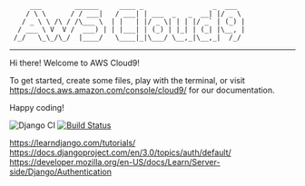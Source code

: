          ___        ______     ____ _                 _  ___  
        / \ \      / / ___|   / ___| | ___  _   _  __| |/ _ \ 
       / _ \ \ /\ / /\___ \  | |   | |/ _ \| | | |/ _` | (_) |
      / ___ \ V  V /  ___) | | |___| | (_) | |_| | (_| |\__, |
     /_/   \_\_/\_/  |____/   \____|_|\___/ \__,_|\__,_|  /_/ 
 ----------------------------------------------------------------- 


Hi there! Welcome to AWS Cloud9!

To get started, create some files, play with the terminal,
or visit https://docs.aws.amazon.com/console/cloud9/ for our documentation.

Happy coding!

![Django CI](https://github.com/badiattila/FullStackPianoStudio/workflows/Django%20CI/badge.svg)
[![Build Status](https://travis-ci.com/badiattila/FullStackPianoStudio.svg?branch=master)](https://travis-ci.com/badiattila/FullStackPianoStudio)

https://learndjango.com/tutorials/
https://docs.djangoproject.com/en/3.0/topics/auth/default/
https://developer.mozilla.org/en-US/docs/Learn/Server-side/Django/Authentication